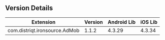 ## Version Details

| Extension | Version | Android Lib | iOS Lib |
| --- | --- | --- | --- |
| com.distriqt.ironsource.AdMob | 1.1.2 | 4.3.29 | 4.3.34 |
